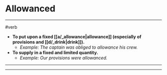 # Allowanced
---
#verb
- **To put upon a fixed [[a/_allowance|allowance]] (especially of provisions and [[d/_drink|drink]]).**
	- _Example: The captain was obliged to allowance his crew._
- **To supply in a fixed and limited quantity.**
	- _Example: Our provisions were allowanced._
---
---
